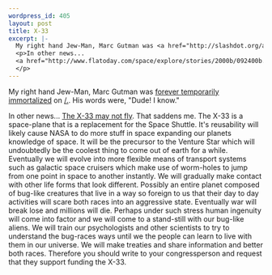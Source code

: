 ```yaml
--- 
wordpress_id: 405
layout: post
title: X-33
excerpt: |-
  My right hand Jew-Man, Marc Gutman was <a href="http://slashdot.org/articles/00/09/25/1646235.shtml">forever temporarily immortalized</a> on <a href="http://slashdot.org/">/.</a>.  His words were, "Dude!  I know."
  <p>In other news...
  <a href="http://www.flatoday.com/space/explore/stories/2000b/092400b.htm">The X-33 may not fly</a>.  That saddens me.  The X-33 is a space-plane that is a replacement for the Space Shuttle.  It's reusability will likely cause NASA to do more stuff in space expanding our planets knowledge of space.  It will be the precursor to the Venture Star which will undoubtedly be the coolest thing to come out of earth for a while.  Eventually we will evolve into more flexible means of transport systems such as galactic space cruisers which make use of worm-holes to jump from one point in space to another instantly.  We will gradually make contact with other life forms that look different.  Possibly an entire planet composed of bug-like creatures that live in a way so foreign to us that their day to day activities will scare both races into an aggressive state.  Eventually war will break lose and millions will die.  Perhaps under such stress human ingenuity will come into factor and we will come to a stand-still with our bug-like aliens.  We will train our psychologists and other scientists to try to understand the bug-races ways until we the people can learn to live with them in our universe.  We will make treaties and share information and better both races.  Therefore you should write to your congressperson and request that they support funding the X-33.
  </p>
---
```

My right hand Jew-Man, Marc Gutman was <a href="http://slashdot.org/articles/00/09/25/1646235.shtml">forever temporarily immortalized</a> on <a href="http://slashdot.org/">/.</a>.  His words were, "Dude!  I know."
<p>In other news...
<a href="http://www.flatoday.com/space/explore/stories/2000b/092400b.htm">The X-33 may not fly</a>.  That saddens me.  The X-33 is a space-plane that is a replacement for the Space Shuttle.  It's reusability will likely cause NASA to do more stuff in space expanding our planets knowledge of space.  It will be the precursor to the Venture Star which will undoubtedly be the coolest thing to come out of earth for a while.  Eventually we will evolve into more flexible means of transport systems such as galactic space cruisers which make use of worm-holes to jump from one point in space to another instantly.  We will gradually make contact with other life forms that look different.  Possibly an entire planet composed of bug-like creatures that live in a way so foreign to us that their day to day activities will scare both races into an aggressive state.  Eventually war will break lose and millions will die.  Perhaps under such stress human ingenuity will come into factor and we will come to a stand-still with our bug-like aliens.  We will train our psychologists and other scientists to try to understand the bug-races ways until we the people can learn to live with them in our universe.  We will make treaties and share information and better both races.  Therefore you should write to your congressperson and request that they support funding the X-33.
</p>
